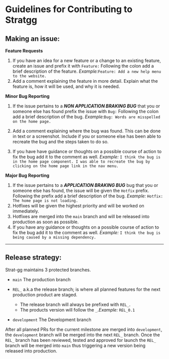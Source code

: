 # Guidelines for Contributing to Stratgg

## Making an issue:

<p><b>Feature Requests</b></p>

1. If you have an idea for a new feature or a change to an existing feature, create an issue and prefix it with `Feature:` Following the colon add a brief description of the feature. <i>Example:</i>```Feature: Add a new help menu to the website.  ``` 
2. Add a comment explaining the feature in more detail. Explain what the feature is, how it will be used, and why it is needed.

<p><b>Minor Bug Reporting</b></p>

1. If the issue pertains to a ***NON APPLICATION BRAKING BUG*** that you or someone else has found prefix the issue with `Bug:` Following the colon add a brief description of the bug. <i>Example:</i>```Bug: Words are misspelled on the home page.  ```

1. Add a comment explaining where the bug was found. This can be done in text or a screenshot. Include if you or someone else has been able to recreate the bug and the steps taken to do so. 
2. If you have have guidance or thoughts on a possible course of action to fix the bug add it to the comment as well. <i>Example:</i>
```I think the bug is in the home page component. I was able to recreate the bug by clicking on the home page link in the nav menu.```


<p><b>Major Bug Reporting</b></p>

1. If the issue pertains to a ***APPLICATION BRAKING BUG*** bug that you or someone else has found, the issue will be given the `Hotfix` prefix. Following the prefix add a brief description of the bug. 
<i>Example:</i> ```Hotfix: The home page is not loading.```
2. Hotfixes will be given the highest priority and will be worked on immediately.
3. Hotfixes are merged into the `main` branch and will be released into production as soon as possible.
4. If you have any guidance or thoughts on a possible course of action to fix the bug add it to the comment as well. <i>Example:</i>
 ```I think the bug is being caused by a missing dependency.```

<hr>

## Release strategy:
Strat-gg maintains 3 protected branches. 
- `main` The production branch
- `REL_`  a.k.a the release branch; is where all planned features for the next production product are staged.

   -  The release branch will always be prefixed with `REL_`.
   -  The products version will follow the `_`.<i>Example:</i> `REL_0.1`
- `development` The Development branch

After all planned PRs for the current milestone are merged into `development`, the `development` branch will be merged into the next `REL_` branch. Once the `REL_` branch has been reviewed, tested and approved for launch the `REL_` branch will be merged into `main` thus triggering a new version being released into production.
